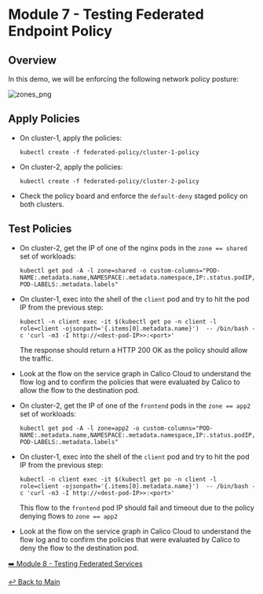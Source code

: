 # Module 7 - Testing Federated Endpoint Policy

## Overview

In this demo, we will be enforcing the following network policy posture:

![zones_png](https://github.com/tigera-solutions/cent-mcm-overlay/assets/117195889/ac4f78dc-218d-4ee8-9b2e-26d44911fcca)

## Apply Policies

- On cluster-1, apply the policies:
  
  ```kubectl create -f federated-policy/cluster-1-policy```

- On cluster-2, apply the policies:

  ```kubectl create -f federated-policy/cluster-2-policy```

- Check the policy board and enforce the ```default-deny``` staged policy on both clusters.

## Test Policies

- On cluster-2, get the IP of one of the nginx pods in the ```zone == shared``` set of workloads:
  
  ```kubectl get pod -A -l zone=shared -o custom-columns="POD-NAME:.metadata.name,NAMESPACE:.metadata.namespace,IP:.status.podIP,POD-LABELS:.metadata.labels"```

- On cluster-1, exec into the shell of the ```client``` pod and try to hit the pod IP from the previous step:

  ```kubectl -n client exec -it $(kubectl get po -n client -l role=client -ojsonpath='{.items[0].metadata.name}')  -- /bin/bash -c 'curl -m3 -I http://<dest-pod-IP>>:<port>'```

  The response should return a HTTP 200 OK as the policy should allow the traffic.

- Look at the flow on the service graph in Calico Cloud to understand the flow log and to confirm the policies that were evaluated by Calico to allow the flow to the destination pod.

- On cluster-2, get the IP of one of the ```frontend``` pods in the ```zone == app2``` set of workloads:
  
  ```kubectl get pod -A -l zone=app2 -o custom-columns="POD-NAME:.metadata.name,NAMESPACE:.metadata.namespace,IP:.status.podIP,POD-LABELS:.metadata.labels"```

- On cluster-1, exec into the shell of the ```client``` pod and try to hit the pod IP from the previous step:

  ```kubectl -n client exec -it $(kubectl get po -n client -l role=client -ojsonpath='{.items[0].metadata.name}')  -- /bin/bash -c 'curl -m3 -I http://<dest-pod-IP>>:<port>'```

  This flow to the ```frontend``` pod IP should fail and timeout due to the policy denying flows to ```zone == app2```

- Look at the flow on the service graph in Calico Cloud to understand the flow log and to confirm the policies that were evaluated by Calico to deny the flow to the destination pod.

[:arrow_right: Module 8 - Testing Federated Services](module-8-test-fed-svc.md)

[:leftwards_arrow_with_hook: Back to Main](../README.md)
